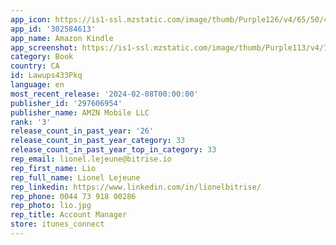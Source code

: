 ```yaml
---
app_icon: https://is1-ssl.mzstatic.com/image/thumb/Purple126/v4/65/50/4e/65504ebd-cde4-06c7-63f7-e442139a33b3/AppIcon-0-1x_U007emarketing-0-6-0-sRGB-0-0-85-220.png/1024x1024bb.png
app_id: '302584613'
app_name: Amazon Kindle
app_screenshot: https://is1-ssl.mzstatic.com/image/thumb/Purple113/v4/77/5d/49/775d49b7-4ad3-1e81-9069-8defa18a4e91/pr_source.png/1242x2688bb.png
category: Book
country: CA
id: Lawups433Pkq
language: en
most_recent_release: '2024-02-08T00:00:00'
publisher_id: '297606954'
publisher_name: AMZN Mobile LLC
rank: '3'
release_count_in_past_year: '26'
release_count_in_past_year_category: 33
release_count_in_past_year_top_in_category: 33
rep_email: lionel.lejeune@bitrise.io
rep_first_name: Lio
rep_full_name: Lionel Lejeune
rep_linkedin: https://www.linkedin.com/in/lionelbitrise/
rep_phone: 0044 73 918 00286
rep_photo: lio.jpg
rep_title: Account Manager
store: itunes_connect
---
```

